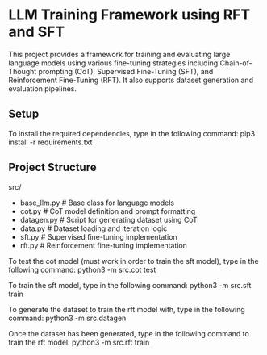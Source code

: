 # LLM Training Framework using RFT and SFT 

This project provides a framework for training and evaluating large language models using various fine-tuning strategies including Chain-of-Thought prompting (CoT), Supervised Fine-Tuning (SFT), and Reinforcement Fine-Tuning (RFT). It also supports dataset generation and evaluation pipelines.

## Setup

To install the required dependencies, type in the following command:
pip3 install -r requirements.txt

## Project Structure


src/
- base_llm.py           # Base class for language models
- cot.py                # CoT model definition and prompt formatting
- datagen.py            # Script for generating dataset using CoT
- data.py               # Dataset loading and iteration logic
- sft.py                # Supervised fine-tuning implementation
- rft.py                # Reinforcement fine-tuning implementation













To test the cot model (must work in order to train the sft model), type in the following command:
python3 -m src.cot test


To train the sft model, type in the following command: 
python3 -m src.sft train

To generate the dataset to train the rft model with, type in the following command:
python3 -m src.datagen

Once the dataset has been generated, type in the following command to train the rft model:
python3 -m src.rft train
